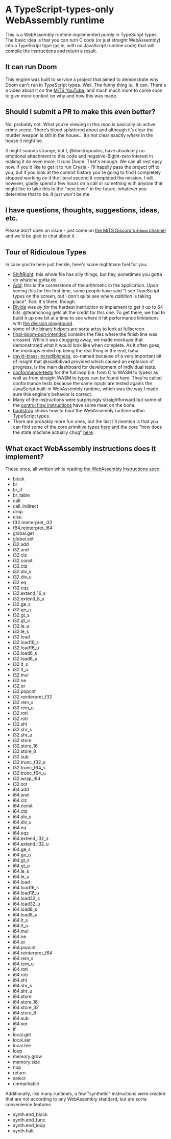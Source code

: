# A TypeScript-types-only WebAssembly runtime

This is a WebAssembly runtime implemented purely in TypeScript types.  The basic idea is that you can turn C code (or just straight WebAssembly) into a TypeScript type (as in, with no JavaScript runtime code) that will compile the instructions and return a result.

## It can run Doom

This engine was built to service a project that aimed to demonstrate why Doom can't run in TypeScript types.  Well.  The funny thing is.. It can.  There's a video about it on the [MiTS YouTube](https://www.youtube.com/@MichiganTypeScript), and much much more to come soon to give more context on why and how this was made.

## Should I submit a PR to make this even better?

No, probably not.  What you’re viewing in this repo is basically an active crime scene.  There’s blood splattered about and although it’s clear the murder weapon is still in the house… it’s not clear exactly _where_ in the house it might be.

It might sounds strange, but I, @dimitropoulos, have absolutely no emotional attachment to this code and negative-BigInt-zero interest in making it do even more.  It runs Doom.  That's enough.  We can all rest easy now.  If you'd like to get it to run Crysis - I'll happily pass the project off to you, but if you look at the commit history you're going to find I completely stopped working on it the literal second it completed the mission.  I will, however, gladly spend a few hours on a call or something with anyone that might like to take this to the "next level" in the future, whatever you determine that to be.  It just won't be me.

## I have questions, thoughts, suggestions, ideas, etc.

Please don't open an issue - just come on [the MiTS Discord's `#doom` channel](https://discord.michigantypescript.com) and we'd be glad to chat about it.

## Tour of Ridiculous Types

In case you're here just heckle, here's some nightmare fuel for you:

- [ShiftRight](./packages/ts-type-math/shift.ts): this whole file has silly things, but hey, sometimes you gotta do whatcha gotta do.
- [Add](./packages/ts-type-math/add.ts): this is the cornerstone of the arithmetic in the application.  Upon seeing this for the first time, some people have said "I see TypeScript types on the screen, but I don't quite see where _addition_ is taking place".  Fair.  It's there, though.
- [Divide](./packages/ts-type-math/divide.ts) was _by far_ the hardest instruction to implement to get it up to 64 bits.  @teamchong gets all the credit for this one.  To get there, we had to build it up one bit at a time to see where it hit performance limitations with [the division playground](./packages/ts-type-math/divide-playground.ts).
- some of the [binary helpers](./packages/ts-type-math/binary.ts) are sorta artsy to look at fullscreen.
- [final-doom-pun-intended](./packages/playground/final-doom-pun-intended/) contains the files where the finish line was crossed.  While it was chugging away, we made mockups that demonstrated what it would look like when complete.  As it often goes, the mockups ended up being the real thing in the end, haha.
- [david-blass-incredibleness](./packages/playground/david-blass-incredibleness.ts), so-named because of a very important bit of insight that @ssalbdivad provided which caused an explosion of progress, is the main dashboard for development of individual tests.
- [conformance-tests](./packages/conformance-tests/) for the full loop (i.e. from C to WASM to types) as well as from straight WASM to types can be found here.  They're called conformance tests because the same inputs are tested agains the JavaScript built-in WebAssembly runtime, which was the way I made sure this engine's behavior is correct.
- Many of the instructions were surprisingly straightforward but some of the [control flow instructions](./packages/wasm-to-typescript-types/instructions/control-flow.ts) have some meat on the bone.
- [bootstrap](./packages/wasm-to-typescript-types/bootstrap.ts) shows how to boot the WebAssembly runtime within TypeScript types.
- There are probably more fun ones, but the last I'll mention is that you can find some of the core primitive types [here](./packages/wasm-to-typescript-types/types.ts) and the core "how does the state machine actually chug" [here](./packages/wasm-to-typescript-types/program.ts).

## What exact WebAssembly instructions does it implement?

These ones, all written while reading [the WebAssembly Instructions spec](https://webassembly.github.io/spec/core/syntax/instructions.html):

- block
- br
- br_if
- br_table
- call
- call_indirect
- drop
- else
- f32.reinterpret_i32
- f64.reinterpret_i64
- global.get
- global.set
- i32.add
- i32.and
- i32.clz
- i32.const
- i32.ctz
- i32.div_s
- i32.div_u
- i32.eq
- i32.eqz
- i32.extend_16_s
- i32.extend_8_s
- i32.ge_s
- i32.ge_u
- i32.gt_s
- i32.gt_u
- i32.le_u
- i32.le_s
- i32.load
- i32.load16_s
- i32.load16_u
- i32.load8_s
- i32.load8_u
- i32.lt_s
- i32.lt_u
- i32.mul
- i32.ne
- i32.or
- i32.popcnt
- i32.reinterpret_f32
- i32.rem_s
- i32.rem_u
- i32.rotl
- i32.rotr
- i32.shl
- i32.shr_s
- i32.shr_u
- i32.store
- i32.store_16
- i32.store_8
- i32.sub
- i32.trunc_f32_s
- i32.trunc_f64_s
- i32.trunc_f64_u
- i32.wrap_i64
- i32.xor
- i64.add
- i64.and
- i64.clz
- i64.const
- i64.ctz
- i64.div_s
- i64.div_u
- i64.eq
- i64.eqz
- i64.extend_i32_s
- i64.extend_i32_u
- i64.ge_s
- i64.ge_u
- i64.gt_s
- i64.gt_u
- i64.le_s
- i64.le_u
- i64.load
- i64.load16_s
- i64.load16_u
- i64.load32_s
- i64.load32_u
- i64.load8_s
- i64.load8_u
- i64.lt_s
- i64.lt_u
- i64.mul
- i64.ne
- i64.or
- i64.popcnt
- i64.reinterpret_f64
- i64.rem_s
- i64.rem_u
- i64.rotl
- i64.rotr
- i64.shl
- i64.shr_s
- i64.shr_u
- i64.store
- i64.store_16
- i64.store_32
- i64.store_8
- i64.sub
- i64.xor
- if
- local.get
- local.set
- local.tee
- loop
- memory.grow
- memory.size
- nop
- return
- select
- unreachable

Additionally, like many runtimes, a few "synthetic" instructions were created that are not according to any WebAssembly standard, but are sorta convenience features

- synth.end_block
- synth.end_func
- synth.end_loop
- synth.halt
